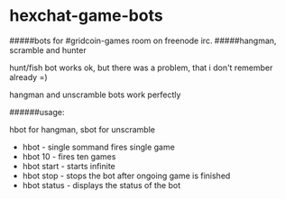 # hexchat-game-bots
#####bots for #gridcoin-games room on freenode irc.
#####hangman, scramble and hunter

hunt/fish bot works ok, but there was a problem, that i don't remember already =)

hangman and unscramble bots work perfectly

######usage:

hbot for hangman, sbot for unscramble

* hbot        - single sommand fires single game
* hbot 10     - fires ten games
* hbot start  - starts infinite
* hbot stop   - stops the bot after ongoing game is finished
* hbot status - displays the status of the bot
